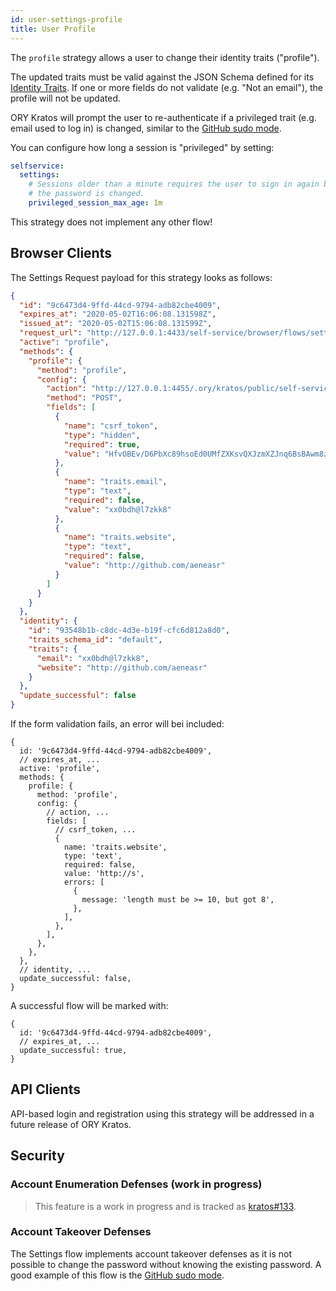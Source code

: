 ```yaml
---
id: user-settings-profile
title: User Profile
---
```


The `profile` strategy allows a user to change their identity traits
("profile").

The updated traits must be valid against the JSON Schema defined for its
[Identity Traits](../../concepts/identity-user-model.md). If one or more fields
do not validate (e.g. "Not an email"), the profile will not be updated.

ORY Kratos will prompt the user to re-authenticate if a privileged trait (e.g.
email used to log in) is changed, similar to the
[GitHub sudo mode](https://help.github.com/en/github/authenticating-to-github/sudo-mode).

You can configure how long a session is "privileged" by setting:

```yaml title="path/to/kratos/config.yml"
selfservice:
  settings:
    # Sessions older than a minute requires the user to sign in again before
    # the password is changed.
    privileged_session_max_age: 1m
```

This strategy does not implement any other flow!

## Browser Clients

The Settings Request payload for this strategy looks as follows:

```json
{
  "id": "9c6473d4-9ffd-44cd-9794-adb82cbe4009",
  "expires_at": "2020-05-02T16:06:08.131598Z",
  "issued_at": "2020-05-02T15:06:08.131599Z",
  "request_url": "http://127.0.0.1:4433/self-service/browser/flows/settings",
  "active": "profile",
  "methods": {
    "profile": {
      "method": "profile",
      "config": {
        "action": "http://127.0.0.1:4455/.ory/kratos/public/self-service/browser/flows/settings/strategies/profile?request=9c6473d4-9ffd-44cd-9794-adb82cbe4009",
        "method": "POST",
        "fields": [
          {
            "name": "csrf_token",
            "type": "hidden",
            "required": true,
            "value": "HfvOBEv/D6PbXc89hsoEd0UMfZXKsvQXJzmXZJnq6BsBAwm8zbMKQF4LLZwRL67hPDlViB/qcJtu6yf+klIBeg=="
          },
          {
            "name": "traits.email",
            "type": "text",
            "required": false,
            "value": "xx0bdh@l7zkk8"
          },
          {
            "name": "traits.website",
            "type": "text",
            "required": false,
            "value": "http://github.com/aeneasr"
          }
        ]
      }
    }
  },
  "identity": {
    "id": "93548b1b-c8dc-4d3e-b19f-cfc6d812a8d0",
    "traits_schema_id": "default",
    "traits": {
      "email": "xx0bdh@l7zkk8",
      "website": "http://github.com/aeneasr"
    }
  },
  "update_successful": false
}
```

If the form validation fails, an error will bei included:

```json5
{
  id: '9c6473d4-9ffd-44cd-9794-adb82cbe4009',
  // expires_at, ...
  active: 'profile',
  methods: {
    profile: {
      method: 'profile',
      config: {
        // action, ...
        fields: [
          // csrf_token, ...
          {
            name: 'traits.website',
            type: 'text',
            required: false,
            value: 'http://s',
            errors: [
              {
                message: 'length must be >= 10, but got 8',
              },
            ],
          },
        ],
      },
    },
  },
  // identity, ...
  update_successful: false,
}
```

A successful flow will be marked with:

```json5
{
  id: '9c6473d4-9ffd-44cd-9794-adb82cbe4009',
  // expires_at, ...
  update_successful: true,
}
```

## API Clients

API-based login and registration using this strategy will be addressed in a
future release of ORY Kratos.

## Security

### Account Enumeration Defenses (work in progress)

> This feature is a work in progress and is tracked as
> [kratos#133](https://github.com/ory/kratos/issues/133).

### Account Takeover Defenses

The Settings flow implements account takeover defenses as it is not possible to
change the password without knowing the existing password. A good example of
this flow is the
[GitHub sudo mode](https://help.github.com/en/github/authenticating-to-github/sudo-mode).
